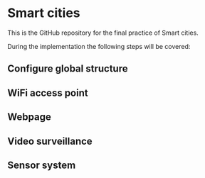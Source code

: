 # Smart cities

This is the GitHub repository for the final practice of Smart cities.

During the implementation the following steps will be covered:

## Configure global structure
## WiFi access point
## Webpage
## Video surveillance
## Sensor system
